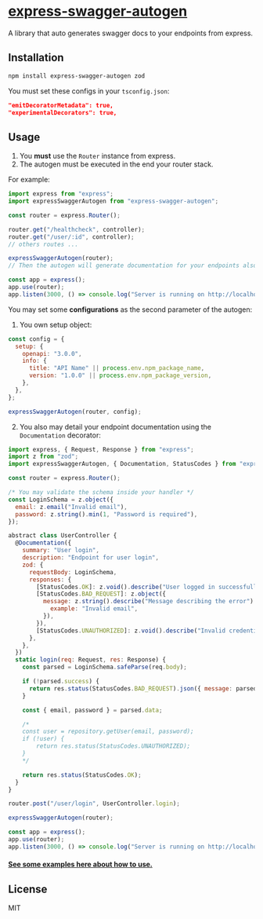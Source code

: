 # [express-swagger-autogen](https://npmjs.org/express-swagger-autogen)

A library that auto generates swagger docs to your endpoints from express.

## Installation

```bash
npm install express-swagger-autogen zod
```

You must set these configs in your `tsconfig.json`:

```json
"emitDecoratorMetadata": true,
"experimentalDecorators": true,
```

## Usage

1. You **must** use the `Router` instance from express.
2. The autogen must be executed in the end your router stack.

For example:

```js
import express from "express";
import expressSwaggerAutogen from "express-swagger-autogen";

const router = express.Router();

router.get("/healthcheck", controller);
router.get("/user/:id", controller);
// others routes ...

expressSwaggerAutogen(router);
// Then the autogen will generate documentation for your endpoints also with path parameters.

const app = express();
app.use(router);
app.listen(3000, () => console.log("Server is running on http://localhost:3000"));
```

You may set some **configurations** as the second parameter of the autogen:

1.  You own setup object:

```js
const config = {
  setup: {
    openapi: "3.0.0",
    info: {
      title: "API Name" || process.env.npm_package_name,
      version: "1.0.0" || process.env.npm_package_version,
    },
  },
};

expressSwaggerAutogen(router, config);
```

2. You also may detail your endpoint documentation using the `Documentation` decorator:

```js
import express, { Request, Response } from "express";
import z from "zod";
import expressSwaggerAutogen, { Documentation, StatusCodes } from "express-swagger-autogen";

const router = express.Router();

/* You may validate the schema inside your handler */
const LoginSchema = z.object({
  email: z.email("Invalid email"),
  password: z.string().min(1, "Password is required"),
});

abstract class UserController {
  @Documentation({
    summary: "User login",
    description: "Endpoint for user login",
    zod: {
      requestBody: LoginSchema,
      responses: {
        [StatusCodes.OK]: z.void().describe("User logged in successfully"),
        [StatusCodes.BAD_REQUEST]: z.object({
          message: z.string().describe("Message describing the error").meta({
            example: "Invalid email",
          }),
        }),
        [StatusCodes.UNAUTHORIZED]: z.void().describe("Invalid credentials"),
      },
    },
  })
  static login(req: Request, res: Response) {
    const parsed = LoginSchema.safeParse(req.body);

    if (!parsed.success) {
      return res.status(StatusCodes.BAD_REQUEST).json({ message: parsed.error.message });
    }

    const { email, password } = parsed.data;

    /*
    const user = repository.getUser(email, password);
    if (!user) {
        return res.status(StatusCodes.UNAUTHORIZED);
    }
    */

    return res.status(StatusCodes.OK);
  }
}

router.post("/user/login", UserController.login);

expressSwaggerAutogen(router);

const app = express();
app.use(router);
app.listen(3000, () => console.log("Server is running on http://localhost:3000"));
```

#### [See some examples here about how to use.](https://github.com/CarlosSLoureiro/express-swagger-autogen/tree/main/examples)

## License

MIT
